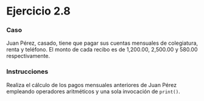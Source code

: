 # Ejercicio 2.8

### Caso

Juan Pérez, casado, tiene que pagar sus cuentas mensuales de colegiatura, renta y teléfono. El monto de cada recibo es de 1,200.00, 2,500.00 y 580.00 respectivamente.

### Instrucciones

Realiza el cálculo de los pagos mensuales anteriores de Juan Pérez empleando operadores aritméticos y una sola invocación de `print()`.
